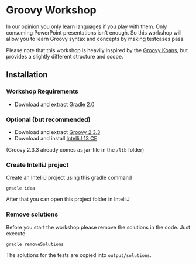 # Groovy Workshop

In our opinion you only learn languages if you play with them. Only consuming PowerPoint presentations isn't enough.
So this workshop will allow you to learn Groovy syntax and concepts by making testcases pass. 

Please note that this workshop is heavily inspired by the [Groovy Koans](http://groovykoans.org/),
but provides a slightly different structure and scope.  

## Installation
###  Workshop Requirements
- Download and extract [Gradle 2.0](https://services.gradle.org/distributions/gradle-2.0-bin.zip)

### Optional (but recommended)
- Download and extract [Groovy 2.3.3](http://dl.bintray.com/groovy/maven/groovy-binary-2.3.3.zip)
- Download and install [IntelliJ 13 CE](http://www.jetbrains.com/idea/download/)

(Groovy 2.3.3 already comes as jar-file in the `/lib` folder)

### Create IntelliJ project
Create an IntelliJ project using this gradle command 

    gradle idea

After that you can open this project folder in IntelliJ

### Remove solutions
Before you start the workshop please remove the solutions in the code.
Just execute

    gradle removeSolutions
    
The solutions for the tests are copied into `output/solutions`.



